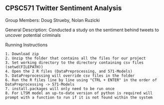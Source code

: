 ## CPSC571 Twitter Sentiment Analysis

Group Members: Doug Strueby, Nolan Ruzicki

General Description: Conducted a study on the sentiment behind tweets to uncover potential criminals

Running Instructions

	1. Download zip
	2. Unzip the folder that contains all the files for our project
	3. Set working directory to the directory containing csv files (setwd(FILEPATH))
	4. Open the 2 R files (DataPreprocessing, and 571-Models)
	5. DataPreprocessing will override csv files in the folder
	6. Run the R files line by line using "CTRL + ENTER" in the order of DataPreprocessing -> 571-Models
	7. install.packages will only need to be run once
	8. For LTSM model an up-to-date version of python is required will prompt with a function to run if it is not found within the system
